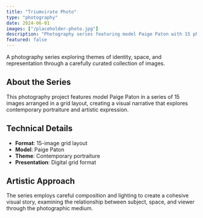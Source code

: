 ```yaml
---
title: "Triumvirate Photo"
type: "photography"
date: 2024-06-01
images: ["/placeholder-photo.jpg"]
description: "Photography series featuring model Paige Paton with 15 photographic images in a grid layout."
featured: false
---
```


A photography series exploring themes of identity, space, and representation through a carefully curated collection of images.

## About the Series

This photography project features model Paige Paton in a series of 15 images arranged in a grid layout, creating a visual narrative that explores contemporary portraiture and artistic expression.

## Technical Details

- **Format**: 15-image grid layout
- **Model**: Paige Paton
- **Theme**: Contemporary portraiture
- **Presentation**: Digital grid format

## Artistic Approach

The series employs careful composition and lighting to create a cohesive visual story, examining the relationship between subject, space, and viewer through the photographic medium.